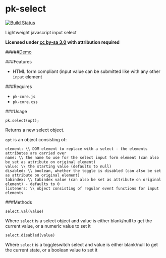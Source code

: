 pk-select
========

[![Build Status](https://travis-ci.org/sw4/pk-select.svg?branch=master)](https://travis-ci.org/sw4/pk-select)

Lightweight javascript input select

**Licensed under [cc by-sa 3.0](http://creativecommons.org/licenses/by-sa/3.0/) with attribution required**

#####[Demo](http://sw4.github.io/pk-select/)

###Features

- HTML form compliant (input value can be submitted like with any other `input` element

###Requires

- `pk-core.js`
- `pk-core.css`


###Usage

`pk.select(opt);`

Returns a new select object.

`opt` is an object consisting of:

```
element: \\ DOM element to replace with a select - the elements attributes are carried over
name: \\ the name to use for the select input form element (can also be set as attribute on original element)
value: \\ the starting value (defaults to null)
disabled: \\ boolean, whether the toggle is disabled (can also be set as attribute on original element)
tabindex: \\ tabindex value (can also be set as attribute on original element) - defaults to 0
listeners: \\ object consisting of regular event functions for input elements
```

###Methods

`select.val(value)`

Where `select` is a select object and value is either blank/null to get the current value, or a numeric value to set it

`select.disabled(value)`

Where `select` is a toggleswitch select and value is either blank/null to get the current state, or a boolean value to set it
